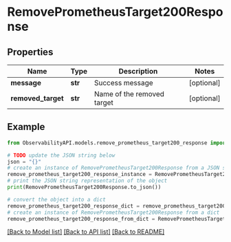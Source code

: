 # RemovePrometheusTarget200Response


## Properties

Name | Type | Description | Notes
------------ | ------------- | ------------- | -------------
**message** | **str** | Success message | [optional] 
**removed_target** | **str** | Name of the removed target | [optional] 

## Example

```python
from ObservabilityAPI.models.remove_prometheus_target200_response import RemovePrometheusTarget200Response

# TODO update the JSON string below
json = "{}"
# create an instance of RemovePrometheusTarget200Response from a JSON string
remove_prometheus_target200_response_instance = RemovePrometheusTarget200Response.from_json(json)
# print the JSON string representation of the object
print(RemovePrometheusTarget200Response.to_json())

# convert the object into a dict
remove_prometheus_target200_response_dict = remove_prometheus_target200_response_instance.to_dict()
# create an instance of RemovePrometheusTarget200Response from a dict
remove_prometheus_target200_response_from_dict = RemovePrometheusTarget200Response.from_dict(remove_prometheus_target200_response_dict)
```
[[Back to Model list]](../README.md#documentation-for-models) [[Back to API list]](../README.md#documentation-for-api-endpoints) [[Back to README]](../README.md)


